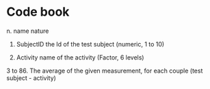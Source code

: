 # Code book
n. 	name		nature

1.	SubjectID 	the Id of the test subject (numeric, 1 to 10)

2.	Activity 	name of the activity 	(Factor, 6 levels)

3 to 86. 	The average of the given measurement, for each couple (test subject - activity)
